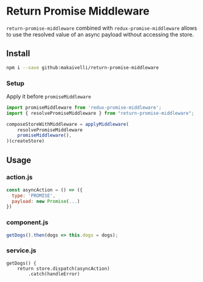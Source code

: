 # Return Promise Middleware

`return-promise-middleware` combined with `redux-promise-middleware` allows to use the resolved value of an async payload without accessing the store.

## Install
```sh
npm i --save github:makaivelli/return-promise-middleware
```

### Setup
Apply it before `promiseMiddleware`

```js
import promiseMiddleware from 'redux-promise-middleware';
import { resolvePromiseMiddleware } from "return-promise-middleware";

composeStoreWithMiddleware = applyMiddleware(
    resolvePromiseMiddleware
    promiseMiddleware(),
)(createStore)
```

## Usage

### action.js

```js
const asyncAction = () => ({
  type: 'PROMISE',
  payload: new Promise(...)
})
```

### component.js
```js
getDogs().then(dogs => this.dogs = dogs);
```

### service.js
```
getDogs() {
    return store.dispatch(asyncAction)
        .catch(handleError)
```


